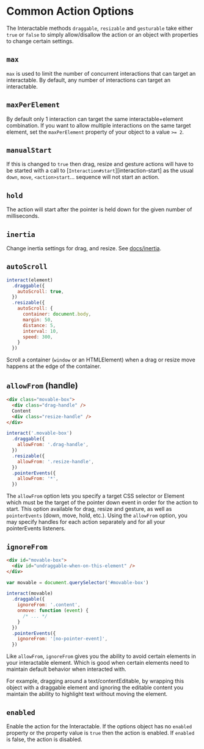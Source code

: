 Common Action Options
=====================

The Interactable methods `draggable`, `resizable` and `gesturable` take either
`true` or `false` to simply allow/disallow the action or an object with
properties to change certain settings.

`max`
-----

`max` is used to limit the number of concurrent interactions that can target an
interactable. By default, any number of interactions can target an
interactable.

`maxPerElement`
---------------

By default only 1 interaction can target the same interactable+element
combination. If you want to allow multiple interactions on the same target
element, set the `maxPerElement` property of your object to a value `>= 2`.

`manualStart`
-------------

If this is changed to `true` then drag, resize and gesture actions will have to
be started with a call to [`Interaction#start`][interaction-start] as the usual
`down`, `move`, `<action>start`... sequence will not start an action.

`hold`
------

The action will start after the pointer is held down for the given number of milliseconds.

`inertia`
---------

Change inertia settings for drag, and resize. See [docs/inertia](<%= url_for '/docs/inertia' %>).

`autoScroll`
------------

```javascript
interact(element)
  .draggable({
    autoScroll: true,
  })
  .resizable({
    autoScroll: {
      container: document.body,
      margin: 50,
      distance: 5,
      interval: 10,
      speed: 300,
    }
  })
```

Scroll a container (`window` or an HTMLElement) when a drag or resize move
happens at the edge of the container.

`allowFrom` (handle)
--------------------

```html
<div class="movable-box">
  <div class="drag-handle" />
  Content
  <div class="resize-handle" />
</div>
```

```javascript
interact('.movable-box')
  .draggable({
    allowFrom: '.drag-handle',
  })
  .resizable({
    allowFrom: '.resize-handle',
  })
  .pointerEvents({
    allowFrom: '*',
  })
```

The `allowFrom` option lets you specify a target CSS selector or Element which
must be the target of the pointer down event in order for the action to start.
This option available for drag, resize and gesture, as well as `pointerEvents`
(down, move, hold, etc.). Using the `allowFrom` option, you may specify handles
for each action separately and for all your pointerEvents listeners.

`ignoreFrom`
------------

```html
<div id="movable-box">
  <div id="undraggable-when-on-this-element" />
</div>
```

```javascript
var movable = document.querySelector('#movable-box')

interact(movable)
  .draggable({
    ignoreFrom: '.content',
    onmove: function (event) {
      /* ... */
    }
  })
  .pointerEvents({
    ignoreFrom: '[no-pointer-event]',
  })
```

Like `allowFrom`, `ignoreFrom` gives you the ability to avoid certain
elements in your interactable element. Which is good when certain
elements need to maintain default behavior when interacted with.

For example, dragging around a text/contentEditable, by wrapping this
object with a draggable element and ignoring the editable content you
maintain the ability to highlight text without moving the element.

`enabled`
---------

Enable the action for the Interactable. If the options object has no `enabled`
property or the property value is `true` then the action is enabled. If
`enabled` is false, the action is disabled.
